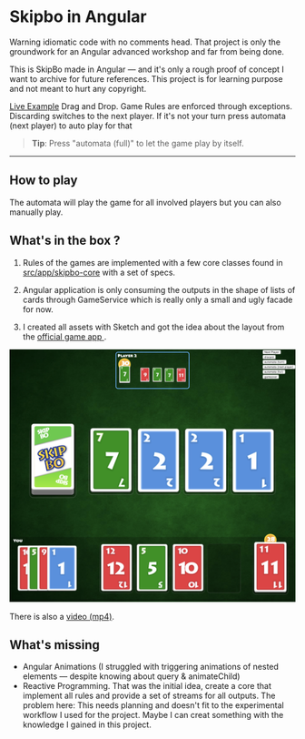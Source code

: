 # Skipbo in Angular
Warning idiomatic code with no comments head. That project is only the groundwork for an Angular advanced workshop and far from being done.

This is SkipBo made in Angular — and it's only a rough proof of concept I want to archive for future references. This project is for learning purpose and not meant to hurt any copyright.

[Live Example](https://georgiee.github.io/skipbo-angular/#/game/play)
Drag and Drop. Game Rules are enforced through exceptions. Discarding switches to the next player.
If it's not your turn press automata (next player) to auto play for that
> **Tip**: Press "automata (full)" to let the game play by itself.

---

## How to play
The automata will play the game for all involved players but you can also manually play.

## What's in the box ?
1. Rules of the games are implemented with a few core classes found in [src/app/skipbo-core](src/app/skipbo-core) with a set of specs.

2. Angular application is only consuming the outputs in the shape of lists of cards through GameService which is really only a small and ugly facade for now.

3. I created all assets with Sketch and got the idea about the layout from the [official game app ](https://play.google.com/store/apps/details?id=com.magmic.googleplay.skipbo.free&hl=en).

![](docs/screenshot.png)

There is also a [video (mp4)](docs/screencast.mp4).


## What's missing

+ Angular Animations (I struggled with triggering animations of nested elements — despite knowing about query & animateChild)
+ Reactive Programming. That was the initial idea, create a core that implement all rules and provide a set of streams for all outputs. The problem here: This needs planning and doesn't fit to the experimental workflow I used for the project. Maybe I can creat something with the knowledge I gained in this project.